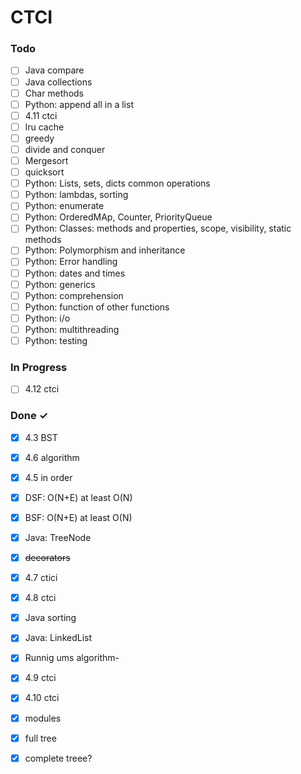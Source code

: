 
# CTCI

### Todo

- [ ] Java compare  
- [ ] Java collections
- [ ] Char methods  
- [ ] Python: append all in a list  
- [ ] 4.11 ctci  
- [ ] lru cache
- [ ] greedy
- [ ] divide and conquer
- [ ] Mergesort 
- [ ] quicksort
- [ ] Python: Lists, sets, dicts common operations  
- [ ] Python: lambdas, sorting  
- [ ] Python: enumerate 
- [ ] Python: OrderedMAp, Counter, PriorityQueue
- [ ] Python: Classes: methods and properties, scope, visibility, static methods  
- [ ] Python: Polymorphism and inheritance  
- [ ] Python: Error handling  
- [ ] Python: dates and times  
- [ ] Python: generics  
- [ ] Python: comprehension  
- [ ] Python: function of other functions  
- [ ] Python: i/o  
- [ ] Python: multithreading  
- [ ] Python: testing  

### In Progress

- [ ] 4.12 ctci  

### Done ✓

- [x] 4.3 BST  
- [x] 4.6 algorithm  
- [x] 4.5 in order  
- [x] DSF: O(N+E) at least O(N)  
- [x] BSF: O(N+E) at least O(N)  
- [x] Java: TreeNode  
- [x] ~~decorators~~  
- [x] 4.7 ctici  
- [x] 4.8 ctci  
- [x] Java sorting  
- [x] Java: LinkedList  
- [x] Runnig ums algorithm-  
- [x] 4.9 ctci  
- [x] 4.10 ctci  
- [x] modules  
- [x] full tree  
- [x] complete treee?  


